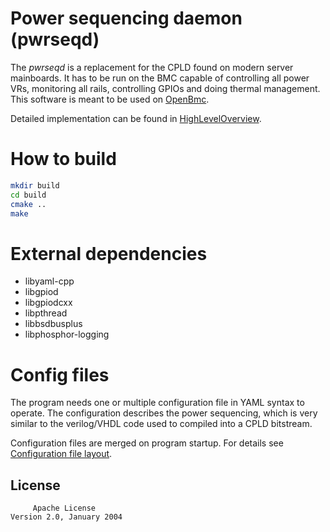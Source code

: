 # Power sequencing daemon (pwrseqd)

The *pwrseqd* is a replacement for the CPLD found on modern server
mainboards. It has to be run on the BMC capable of controlling
all power VRs, monitoring all rails, controlling GPIOs and doing thermal
management.
This software is meant to be used on [OpenBmc](https://github.com/openbmc/openbmc).

Detailed implementation can be found in [HighLevelOverview](doc/HighLevelOverview.md).

# How to build

```bash
mkdir build
cd build
cmake ..
make
```

# External dependencies

- libyaml-cpp
- libgpiod
- libgpiodcxx
- libpthread
- libbsdbusplus
- libphosphor-logging

# Config files

The program needs one or multiple configuration file in YAML syntax to
operate. The configuration describes the power sequencing, which is very
similar to the verilog/VHDL code used to compiled into a CPLD bitstream.

Configuration files are merged on program startup.
For details see [Configuration file layout](doc/config.md).

## License
```
     Apache License
Version 2.0, January 2004
```